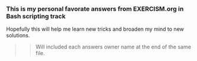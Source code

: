 ### This is my personal favorate answers from EXERCISM.org in Bash scripting track
Hopefully this will help me learn new tricks and broaden my mind to new solutions.
>> Will included each answers owner name at the end of the same file.
